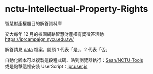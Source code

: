# nctu-Intellectual-Property-Rights
智慧財產權題目的解答資料庫

交大每年 12 月的校園網路智慧財產權有獎徵答活動  
https://iprcampaign.nycu.edu.tw/

解答請見 [data](./data) 檔案，開頭 1 代表「是」，2 代表「否」

自動化腳本可以複製這段程式碼、貼到瀏覽器執行：[Sean/NCTU-Tools](https://github.com/Sea-n/NCTU-Tools/blob/master/ipr.user.js)  
或是點擊這裡安裝 UserScript：[ipr.user.js](https://raw.githubusercontent.com/Sea-n/NCTU-Tools/master/ipr.user.js)
